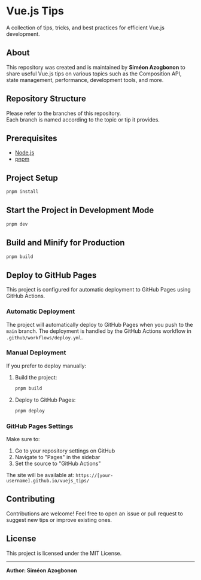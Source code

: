 # Vue.js Tips

A collection of tips, tricks, and best practices for efficient Vue.js development.

## About

This repository was created and is maintained by **Siméon Azogbonon** to share useful Vue.js tips on various topics such as the Composition API, state management, performance, development tools, and more.

## Repository Structure

Please refer to the branches of this repository.  
Each branch is named according to the topic or tip it provides.

## Prerequisites

- [Node.js](https://nodejs.org/)
- [pnpm](https://pnpm.io/)

## Project Setup

```sh
pnpm install
```

## Start the Project in Development Mode

```sh
pnpm dev
```

## Build and Minify for Production

```sh
pnpm build
```

## Deploy to GitHub Pages

This project is configured for automatic deployment to GitHub Pages using GitHub Actions.

### Automatic Deployment

The project will automatically deploy to GitHub Pages when you push to the `main` branch. The deployment is handled by the GitHub Actions workflow in `.github/workflows/deploy.yml`.

### Manual Deployment

If you prefer to deploy manually:

1. Build the project:
   ```sh
   pnpm build
   ```

2. Deploy to GitHub Pages:
   ```sh
   pnpm deploy
   ```

### GitHub Pages Settings

Make sure to:
1. Go to your repository settings on GitHub
2. Navigate to "Pages" in the sidebar
3. Set the source to "GitHub Actions"

The site will be available at: `https://[your-username].github.io/vuejs_tips/`

## Contributing

Contributions are welcome! Feel free to open an issue or pull request to suggest new tips or improve existing ones.

## License

This project is licensed under the MIT License.

---

**Author: Siméon Azogbonon**
